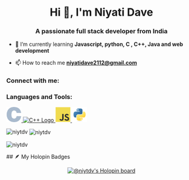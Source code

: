 <h1 align="center">Hi 👋, I'm Niyati Dave</h1>
<h3 align="center">A passionate full stack developer from India</h3>
<!-- <p align="left"> <img src="https://komarev.com/ghpvc/?username=niytdv&label=Profile%20views&color=0e75b6&style=flat" alt="niytdv" /> </p> -->

- 🌱 I’m currently learning **Javascript, python, C , C++, Java and web development**

- 📫 How to reach me **niyatidave2112@gmail.com**

<h3 align="left">Connect with me:</h3>
<p align="left">
</p>

<h3 align="left">Languages and Tools:</h3>
<p align="left"> <a href="https://www.cprogramming.com/" target="_blank" rel="noreferrer"> <img src="https://raw.githubusercontent.com/devicons/devicon/master/icons/c/c-original.svg" alt="c" width="40" height="40"/> </a> <a  href="https://www.cppprogramming.com/" target="_blank" rel="noreferrer"> <img src="https://raw.githubusercontent.com/isocpp/logos/master/cpp_logo.png" alt="C++ Logo" width="40" height="40" /> </a> <a  href="https://developer.mozilla.org/en-US/docs/Web/JavaScript" target="_blank" rel="noreferrer"> <img src="https://raw.githubusercontent.com/devicons/devicon/master/icons/javascript/javascript-original.svg" alt="javascript" width="40" height="40"/> </a> <a  href="https://www.python.org" target="_blank" rel="noreferrer"> <img src="https://raw.githubusercontent.com/devicons/devicon/master/icons/python/python-original.svg" alt="python" width="40" height="40"/> </a> </p>

<p><img align="left" src="https://github-readme-stats.vercel.app/api/top-langs?username=niytdv&show_icons=true&locale=en&layout=compact" alt="niytdv" /></p>

<p>&nbsp;<img align="center" src="https://github-readme-stats.vercel.app/api?username=niytdv&show_icons=true&locale=en" alt="niytdv" /></p>

<p><img align="center" src="https://github-readme-streak-stats.herokuapp.com/?user=niytdv&" alt="niytdv" /></p>
## 🪶 My Holopin Badges

<p align="center">
  <a href="https://holopin.io/@niytdv">
    <img src="https://holopin.me/niytdv" alt="@niytdv's Holopin board" />
  </a>
</p>


